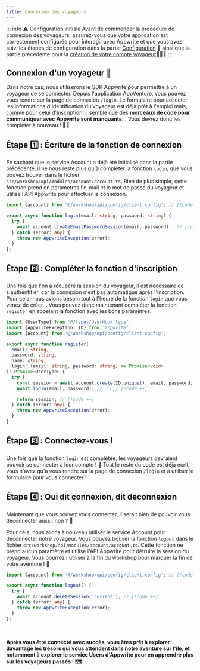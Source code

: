 ```yaml
---
title: Connexion des voyageurs
---
```


<Documentation link="https://appwrite.io/docs/products/auth/email-password#login"></Documentation>

<Hero
title="Connexion des voyageurs 🔐"
image="/assets/workshop/authentication/house-island.jpeg"
description="Nous voici arrivés devant la bâtisse, la prochaine étape de notre voyage : la connexion des voyageurs.
Avant de pouvoir déverrouiller l'indice qui nous attend, nous devons d'abord accéder à notre application en étant
connecté. Dans cette section, nous allons explorer en détail le processus de connexion et déconnexion et comment
il peut être géré avec Appwrite 🔐"
/>

::: info ⚠️ Configuration initiale
Avant de commencer la procédure de connexion des voyageurs, assurez-vous que votre application est correctement
configurée pour interagir avec Appwrite et que vous avez suivi les étapes de configuration dans la
partie [Configuration](/workshop/configuration/appwrite-configuration) 📝 ainsi que la
partie précédente pour la [création de votre compte voyageur](/workshop/authentication/register)👩🏼‍✈️
:::

## Connexion d'un voyageur 🚪

Dans notre cas, nous utiliserons le SDK Appwrite pour permettre à un voyageur de se connecter. Depuis l'application
AppVenture, vous pouvez vous rendre sur la page de connexion `/login`. Le formulaire pour collecter les informations
d'identification du voyageur est déjà prêt à l'emploi mais, comme pour celui d'inscription, il semble que des **morceaux
de code pour communiquer avec Appwrite sont manquants**... Vous devrez donc les compléter à nouveau ! 🧑‍🔧

## Étape 1️⃣ : Écriture de la fonction de connexion

En sachant que le service Account a déjà été initialisé dans la partie précédente, il ne nous reste plus qu'à
compléter la fonction `login`, que vous pouvez trouver dans le fichier `src/workshop/api/modules/account/account.ts`.
Rien de plus simple, cette fonction prend en paramètres l'e-mail et le mot de passe du voyageur et utilise l'API Appwrite
pour effectuer la connexion.

<Solution>

```ts
import {account} from '@/workshop/api/config/client.config'; // [!code ++]

export async function login(email: string, password: string) {
  try {
    await account.createEmailPasswordSession(email, password);  // [!code ++]
  } catch (error: any) {
    throw new AppwriteException(error);
  }
};
```

</Solution>

## Étape 2️⃣ : Compléter la fonction d'inscription

Une fois que l'on a récupéré la session du voyageur, il est nécessaire de s'authentifier, car
la connexion n'est pas automatique après l'inscription. Pour cela, nous avions besoin tout à l'heure de la
fonction `login` que vous venez de créer... Vous pouvez donc maintenant compléter la fonction `register` en appelant la
fonction avec les bons paramètres.

<Solution>

```ts
import {UserType} from '@/types/UserHook.type';
import {AppwriteException, ID} from 'appwrite';
import {account} from '@/workshop/api/config/client.config';

export async function register(
  email: string,
  password: string,
  name: string,
  login: (email: string, password: string) => Promise<void>
): Promise<UserType> {
  try {
    const session = await account.create(ID.unique(), email, password, name); // [!code ++]
    await login(email, password); // 👈 // [!code ++]

    return session; // [!code ++]
  } catch (error: any) {
    throw new AppwriteException(error);
  }
}
```

</Solution>

## Étape 3️⃣ : Connectez-vous !

Une fois que la fonction `login` est complétée, les voyageurs devraient pouvoir se connecter à leur compte ! 🥳 Tout le
reste du code est déjà écrit, vous n'avez qu'à vous rendre sur la page de connexion `/login` et à utiliser le formulaire
pour vous connecter !

## Étape 4️⃣ : Qui dit connexion, dit déconnexion

Maintenant que vous pouvez vous connecter, il serait bien de pouvoir vous déconnecter aussi, non ? 🤔

Pour cela, nous allons à nouveau utiliser le service Account pour déconnecter notre voyageur. Vous pouvez trouver
la fonction `logout` dans le fichier `src/workshop/api/modules/account/account.ts`. Cette fonction ne prend aucun
paramètre et utilise l'API Appwrite pour détruire la session du voyageur. Vous pourrez l'utiliser à la fin du workshop
pour marquer la fin de votre aventure ! 🏁

<Solution>

```ts
import {account} from '@/workshop/api/config/client.config'; // [!code ++]

export async function logout() {
  try {
    await account.deleteSession('current'); // [!code ++]
  } catch (error: any) {
    throw new AppwriteException(error);
  }
};
```

</Solution>

<br />

**Après vous être connecté avec succès, vous êtes prêt à explorer davantage les trésors qui vous attendent dans notre
aventure sur l'île, et notamment à explorer le service Users d'Appwrite pour en apprendre plus sur les voyageurs
passés ! 🗺️**
